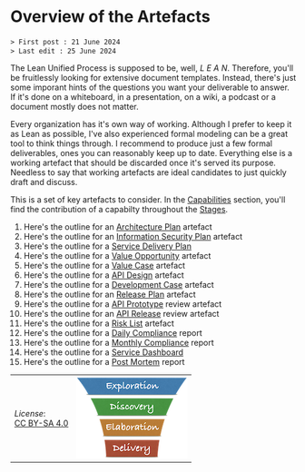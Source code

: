 # Overview of the Artefacts

```text
> First post : 21 June 2024
> Last edit : 25 June 2024
```

The Lean Unified Process is supposed to be, well, *L E A N*. Therefore, you'll be fruitlessly looking for extensive document templates. Instead, there's just some imporant hints of the questions you want your deliverable to answer. If it's done on a whiteboard, in a presentation, on a wiki, a podcast or a document mostly does not matter.

Every organization has it's own way of working. Although I prefer to keep it as Lean as possible, I've also experienced formal modeling can be a great tool to think things through. I recommend to produce just a few formal deliverables, ones you can reasonably keep up to date. Everything else is a working artefact that should be discarded once it's served its purpose. Needless to say that working artefacts are ideal candidates to just quickly draft and discuss.

This is a set of key artefacts to consider. In the [Capabilities](/Capabilities/overview.md) section, you'll find the contribution of a capabilty throughout the [Stages](/Stages/overview.md).

1. Here's the outline for an [Architecture Plan](/Artefacts/arch-plan.md) artefact
2. Here's the outline for an [Information Security Plan](/Artefacts/sec-plan.md) artefact
3. Here's the outline for a [Service Delivery Plan](/Artefacts/service-report.md)
4. Here's the outline for a [Value Opportunity](/Artefacts/val-oppo.md) artefact
5. Here's the outline for a [Value Case](/Artefacts/val-case.md) artefact
6. Here's the outline for a [API Design](/Artefacts/api-design.md) artefact
7. Here's the outline for a [Development Case](/Artefacts/dev-case.md) artefact
8. Here's the outline for an [Release Plan](/Artefacts/rel-plan) artefact
9. Here's the outline for a [API Prototype](/Artefacts/pro-review.md) review artefact
10. Here's the outline for an [API Release](/Artefacts/rel-review.md) review artefact
11. Here's the outline for a [Risk List](/Artefacts/risklist.md) artefact
12. Here's the outline for a [Daily Compliance](/Artefacts/dailyCompliance.md) report
13. Here's the outline for a [Monthly Compliance](/Artefacts/monthlyCompliance.md) report
14. Here's the outline for a [Service Dashboard](/Artefacts/service-report.md)
15. Here's the outline for a [Post Mortem](/Artefacts/post-mortem.md) report

| | |
| - | - |
| *License*:</BR>[CC BY-SA 4.0](https://creativecommons.org/licenses/by-sa/4.0/deed.en) | [![LeanUP Logo](/images/leanupLogo-s.png)][nav] |

[nav]: /Overview/leanup.
